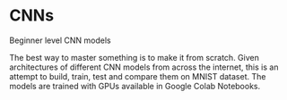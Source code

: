 # CNNs
Beginner level CNN models

The best way to master something is to make it from scratch. Given architectures of different CNN models from across the internet, this is an attempt to build, train, test and compare them on MNIST dataset. The models are trained with GPUs available in Google Colab Notebooks.
